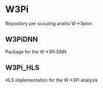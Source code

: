 # W3Pi
Repository per scouting analisi W->3pion

## W3PiDNN
Package for the W->3Pi DNN

## W3Pi_HLS
HLS implementation for the W->3Pi analysis
